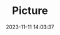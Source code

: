 ---
weight: 1
images:
- /images/edited/104.jpeg
title: Picture
date: 2023-11-11 14:03:37
tags:
- luminar
- work
---